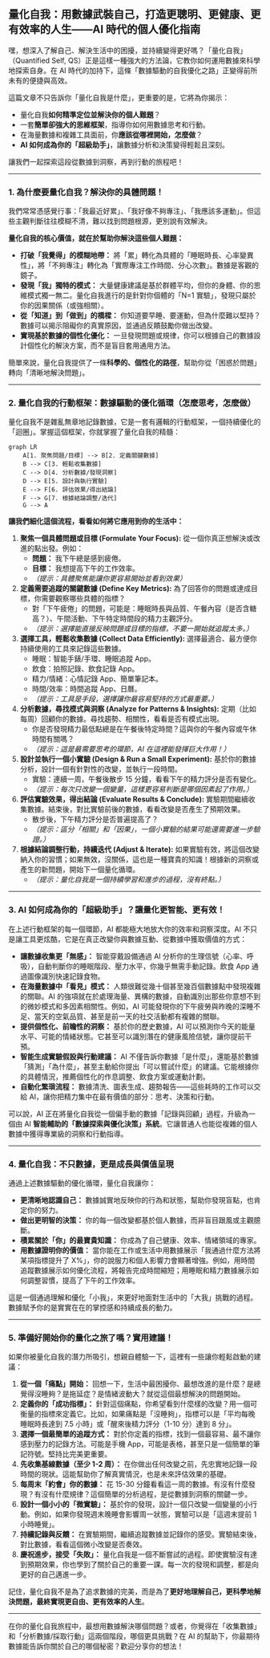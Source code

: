 
## 量化自我：用數據武裝自己，打造更聰明、更健康、更有效率的人生——AI 時代的個人優化指南

嘿，想深入了解自己、解決生活中的困擾，並持續變得更好嗎？「量化自我」（Quantified Self, QS）正是這樣一種強大的方法論，它教你如何運用數據來科學地探索自身。在 AI 時代的加持下，這條「數據驅動的自我優化之路」正變得前所未有的便捷與高效。

這篇文章不只告訴你「量化自我是什麼」，更重要的是，它將為你揭示：

*   量化自我**如何精準定位並解決你的個人難題**？
*   一套**簡單卻強大的思維框架**，指導你如何用數據思考和行動。
*   在海量數據和複雜工具面前，你**應該從哪裡開始，怎麼做**？
*   **AI 如何成為你的「超級助手」**，讓數據分析和決策變得輕鬆且深刻。

讓我們一起探索這段從數據到洞察，再到行動的旅程吧！

---

### 1. 為什麼要量化自我？解決你的具體問題！

我們常常憑感覺行事：「我最近好累」、「我好像不夠專注」、「我應該多運動」。但這些主觀判斷往往模糊不清，難以找到問題根源，更別說有效解決。

**量化自我的核心價值，就在於幫助你解決這些個人難題：**

*   **打破「我覺得」的模糊地帶：** 將「累」轉化為具體的「睡眠時長、心率變異性」，將「不夠專注」轉化為「實際專注工作時間、分心次數」。數據是客觀的鏡子。
*   **發現「我」獨特的模式：** 大量健康建議是基於群體平均，但你的身體、你的思維模式獨一無二。量化自我進行的是針對你個體的「N=1 實驗」，發現只屬於你的因果關係（或強相關）。
*   **從「知道」到「做到」的橋樑：** 你知道要早睡、要運動，但為什麼難以堅持？數據可以揭示阻礙你的真實原因，並通過反饋鼓勵你做出改變。
*   **實現基於數據的個性化優化：** 一旦發現問題或規律，你可以根據自己的數據設計個性化的解決方案，而不是盲目套用通用方法。

簡單來說，量化自我提供了一條**科學的、個性化的路徑**，幫助你從「困惑於問題」轉向「清晰地解決問題」。

---

### 2. 量化自我的行動框架：數據驅動的優化循環（怎麼思考，怎麼做）

量化自我不是雜亂無章地記錄數據，它是一套有邏輯的行動框架，一個持續優化的「迴圈」。掌握這個框架，你就掌握了量化自我的精髓：

```mermaid
graph LR
    A[1. 聚焦問題/目標] --> B[2. 定義關鍵數據]
    B --> C[3. 輕鬆收集數據]
    C --> D[4. 分析數據/發現洞察]
    D --> E[5. 設計與執行實驗]
    E --> F[6. 評估效果/得出結論]
    F --> G[7. 根據結論調整/迭代]
    G --> A
```

**讓我們細化這個流程，看看如何將它應用到你的生活中：**

1.  **聚焦一個具體問題或目標 (Formulate Your Focus):** 從一個你真正想解決或改進的點出發。例如：
    *   **問題：** 我下午總是感到疲倦。
    *   **目標：** 我想提高下午的工作效率。
    *   *（提示：具體聚焦能讓你更容易開始並看到效果）*
2.  **定義需要追蹤的關鍵數據 (Define Key Metrics):** 為了回答你的問題或達成目標，你需要觀察哪些具體的指標？
    *   對「下午疲倦」的問題，可能是：睡眠時長與品質、午餐內容（是否含糖高？）、午間活動、下午特定時間段的精力主觀評分。
    *   *（提示：選擇能直接反映問題或目標的指標，不要一開始就追蹤太多。）*
3.  **選擇工具，輕鬆收集數據 (Collect Data Efficiently):** 選擇最適合、最方便你持續使用的工具來記錄這些數據。
    *   睡眠：智能手錶/手環、睡眠追蹤 App。
    *   飲食：拍照記錄、飲食記錄 App。
    *   精力/情緒：心情記錄 App、簡單筆記本。
    *   時間/效率：時間追蹤 App、日曆。
    *   *（提示：工具是手段，選擇讓你最容易堅持的方式最重要。）*
4.  **分析數據，尋找模式與洞察 (Analyze for Patterns & Insights):** 定期（比如每周）回顧你的數據。尋找趨勢、相關性，看看是否有模式出現。
    *   你是否發現精力最低點總是在午餐後特定時間？這與你的午餐內容或午休時間有關嗎？
    *   *（提示：這是最需要思考的環節，AI 在這裡能發揮巨大作用！）*
5.  **設計並執行一個小實驗 (Design & Run a Small Experiment):** 基於你的數據分析，設計一個有針對性的改變，並執行一段時間。
    *   實驗：連續一周，午餐後散步 15 分鐘，看看下午的精力評分是否有變化。
    *   *（提示：每次只改變一個變量，這樣更容易判斷是哪個因素起了作用。）*
6.  **評估實驗效果，得出結論 (Evaluate Results & Conclude):** 實驗期間繼續收集數據。結束後，對比實驗前後的數據，看看改變是否產生了預期效果。
    *   散步後，下午精力評分是否普遍提高了？
    *   *（提示：區分「相關」和「因果」，一個小實驗的結果可能還需要進一步驗證。）*
7.  **根據結論調整行動，持續迭代 (Adjust & Iterate):** 如果實驗有效，將這個改變納入你的習慣；如果無效，沒關係，這也是一種寶貴的知識！根據新的洞察或產生的新問題，開始下一個量化循環。
    *   *（提示：量化自我是一個持續學習和進步的過程，沒有終點。）*

---

### 3. AI 如何成為你的「超級助手」？讓量化更智能、更有效！

在上述行動框架的每一個環節，AI 都能極大地放大你的效率和洞察深度。AI 不只是讓工具更炫酷，它是在真正改變你與數據互動、從數據中獲取價值的方式：

*   **讓數據收集更「無感」：** 智能穿戴設備通過 AI 分析你的生理信號（心率、呼吸），自動判斷你的睡眠階段、壓力水平，你幾乎無需手動記錄。飲食 App 通過圖像識別快速記錄食物。
*   **在海量數據中「看見」模式：** 人類很難從幾十個甚至幾百個數據點中發現複雜的關聯。AI 的強項就在於處理海量、異構的數據，自動識別出那些你意想不到的微妙模式和多因素相關性。例如，AI 可能發現你的下午疲勞與昨晚的深睡不足、當天的空氣品質、甚至是前一天的社交活動都有複雜的關聯。
*   **提供個性化、前瞻性的洞察：** 基於你的歷史數據，AI 可以預測你今天的能量水平、可能的情緒狀態。它甚至可以識別潛在的健康風險信號，讓你提前干預。
*   **智能生成實驗假設與行動建議：** AI 不僅告訴你數據「是什麼」，還能基於數據「猜測」「為什麼」，甚至主動給你提出「可以嘗試什麼」的建議。它能根據你的具體情況，推薦個性化的作息調整、飲食方案或運動計劃。
*   **自動化繁瑣流程：** 數據清洗、圖表生成、趨勢報告——這些耗時的工作可以交給 AI，讓你把精力集中在最有價值的部分：思考、決策和行動。

可以說，AI 正在將量化自我從一個偏手動的數據「記錄與回顧」過程，升級為一個由 AI **智能輔助的「數據探索與優化決策」系統**。它讓普通人也能從複雜的個人數據中獲得專業級的洞察和行動指導。

---

### 4. 量化自我：不只數據，更是成長與價值呈現

通過上述數據驅動的優化循環，量化自我讓你：

*   **更清晰地認識自己：** 數據誠實地反映你的行為和狀態，幫助你發現盲點，也肯定你的努力。
*   **做出更明智的決策：** 你的每一個改變都基於個人數據，而非盲目跟風或主觀臆斷。
*   **積累關於「你」的最寶貴知識：** 你成為了自己健康、效率、情緒領域的專家。
*   **用數據證明你的價值：** 當你能在工作或生活中用數據展示「我通過什麼方法將某項指標提升了 X%」，你的說服力和個人影響力會顯著增強。例如，用時間追蹤數據展示如何優化流程，將報告完成時間縮短；用睡眠和精力數據展示如何調整習慣，提高了下午的工作效率。

這是一個通過理解和優化「小我」，來更好地面對生活中的「大我」挑戰的過程。數據賦予你的是實實在在的掌控感和持續成長的動力。

---

### 5. 準備好開始你的量化之旅了嗎？實用建議！

如果你被量化自我的潛力所吸引，想親自體驗一下，這裡有一些讓你輕鬆啟動的建議：

1.  **從一個「痛點」開始：** 回想一下，生活中最困擾你、最想改進的是什麼？是總覺得沒睡夠？是拖延症？是情緒波動大？就從這個最想解決的問題開始。
2.  **定義你的「成功指標」：** 針對這個痛點，你希望看到什麼樣的改變？用一個可衡量的指標來定義它。比如，如果痛點是「沒睡夠」，指標可以是「平均每晚睡眠時長達到 7.5 小時」或「醒來後精力評分（1-10 分）達到 8 分」。
3.  **選擇一個最簡單的追蹤方式：** 對於你定義的指標，找到一個最容易、最不讓你感到壓力的記錄方法。可能是手機 App，可能是表格，甚至只是一個簡單的筆記符號。堅持比完美更重要。
4.  **先收集基線數據（至少 1-2 周）：** 在你做出任何改變之前，先忠實地記錄一段時間的現狀。這能幫助你了解真實情況，也是未來評估效果的基礎。
5.  **每周末「約會」你的數據：** 花 15-30 分鐘看看這一周的數據。有沒有什麼發現？有沒有什麼規律？這個簡單的分析過程，是從數據到洞察的關鍵一步。
6.  **設計一個小小的「微實驗」：** 基於你的發現，設計一個只改變一個變量的小行動。例如，如果你發現週末晚睡會影響周一狀態，實驗可以是「這週末提前 1 小時睡覺」。
7.  **持續記錄與反饋：** 在實驗期間，繼續追蹤數據並記錄你的感受。實驗結束後，對比數據，看看這個微小改變是否奏效。
8.  **慶祝進步，接受「失敗」：** 量化自我是一個不斷嘗試的過程。即使實驗沒有達到預期效果，你也學到了關於自己的重要一課。每一次的發現和調整，都是向更好的自己邁進一步。

記住，量化自我不是為了追求數據的完美，而是為了**更好地理解自己，更科學地解決問題，最終實現更自由、更有效率的人生**。

---

在你的量化自我旅程中，最想用數據解決哪個問題？或者，你覺得在「收集數據」和「分析數據/採取行動」這兩個階段，哪個更具挑戰？在 AI 的幫助下，你最期待數據能告訴你關於自己的哪個秘密？歡迎分享你的想法！